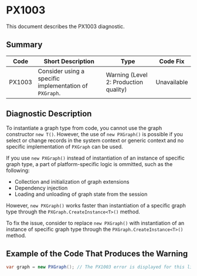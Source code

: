 # PX1003
This document describes the PX1003 diagnostic.

## Summary

| Code   | Short Description                                      | Type                                  | Code Fix    | 
| ------ | ------------------------------------------------------ | ------------------------------------- | ----------- | 
| PX1003 | Consider using a specific implementation of `PXGraph`. | Warning (Level 2: Production quality) | Unavailable |

## Diagnostic Description
To instantiate a graph type from code, you cannot use the graph constructor `new T()`. However, the use of `new PXGraph()` is possible if you select or change records in the system context or generic context and no specific implementation of `PXGraph` can be used.

If you use `new PXGraph()` instead of instantiation of an instance of specific graph type, a part of platform-specific logic is ommitted, such as the following:

 - Collection and initialization of graph extensions
 - Dependency injection
 - Loading and unloading of graph state from the session

However, `new PXGraph()` works faster than instantiation of a specific graph type through the `PXGraph.CreateInstance<T>()` method.

To fix the issue, consider to replace `new PXGraph()` with instantiation of an instance of specific graph type through the `PXGraph.CreateInstance<T>()` method.

## Example of the Code That Produces the Warning

```C#
var graph = new PXGraph(); // The PX1003 error is displayed for this line.
```